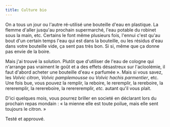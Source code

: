 ```yaml
---
title: Culture bio
---
```


On a tous un jour ou l'autre ré-utilisé une bouteille d'eau en plastique. La
flemme d'aller jusqu'au prochain supermarché, l'eau potable du robinet sous la
main, etc. Certains le font même plusieurs fois, l'ennui c'est qu'au bout d'un
certain temps l'eau qui est dans la bouteille, ou les résidus d'eau dans votre
bouteille vide, ça sent pas très bon. Si si, même que ça donne pas envie de la
boire.

Mais j'ai trouvé la solution. Plutôt que d'utiliser de l'eau de cologne qui
n'arrange pas vraiment le goût et a des effets désastreux sur l'acloolémie, il
faut d'abord acheter une bouteille d'eau « parfumée ». Mais si vous savez, les
_Volvic citron_, _Volvic pamplemousse_ ou _Volvic hachis parmentier_, etc. Une
fois bue, vous pouvez la remplir, la reboire, le reremplir, la rereboire, la
rereremplir, la rerereboire, la rerereremplir, _etc._ autant qu'il vous plait.

D'ici quelques mois, vous pourrez briller en societé en déclarant lors du
prochain repas mondain : « la mienne elle est toute poilue, mais elle sent
toujours le citron. »

Testé et approuvé.

